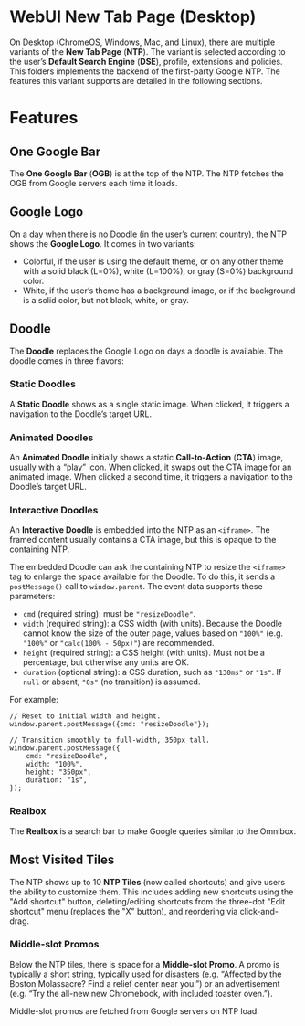 WebUI New Tab Page (Desktop)
============================

On Desktop (ChromeOS, Windows, Mac, and Linux), there are multiple variants of
the **New Tab Page** (**NTP**). The variant is selected according to the user’s
**Default Search Engine** (**DSE**), profile, extensions and policies. This
folders implements the backend of the first-party Google NTP. The features this
variant supports are detailed in the following sections.

# Features

## One Google Bar

The **One Google Bar** (**OGB**) is at the top of the NTP. The NTP
fetches the OGB from Google servers each time it loads.

## Google Logo

On a day when there is no Doodle (in the user’s current country), the
NTP shows the **Google Logo**. It comes in two variants:

*   Colorful, if the user is using the default theme, or on any other
    theme with a solid black (L=0%), white (L=100%), or gray (S=0%)
    background color.
*   White, if the user’s theme has a background image, or if the
    background is a solid color, but not black, white, or gray.

## Doodle

The **Doodle** replaces the Google Logo on days a doodle is available. The
doodle comes in three flavors:

### Static Doodles

A **Static Doodle** shows as a single static image. When clicked, it
triggers a navigation to the Doodle’s target URL.

### Animated Doodles

An **Animated Doodle** initially shows a static **Call-to-Action**
(**CTA**) image, usually with a “play” icon. When clicked, it swaps out
the CTA image for an animated image. When clicked a second time, it
triggers a navigation to the Doodle’s target URL.

### Interactive Doodles

An **Interactive Doodle** is embedded into the NTP as an `<iframe>`.
The framed content usually contains a CTA image, but this is opaque to
the containing NTP.

The embedded Doodle can ask the containing NTP to resize the `<iframe>`
tag to enlarge the space available for the Doodle. To do this, it sends
a `postMessage()` call to `window.parent`. The event data supports these
parameters:

*   `cmd` (required string): must be `"resizeDoodle"`.
*   `width` (required string): a CSS width (with units). Because the
    Doodle cannot know the size of the outer page, values based on
    `"100%"` (e.g. `"100%"` or `"calc(100% - 50px)"`) are recommended.
*   `height` (required string): a CSS height (with units). Must not be a
    percentage, but otherwise any units are OK.
*   `duration` (optional string): a CSS duration, such as `"130ms"` or
    `"1s"`. If `null` or absent, `"0s"` (no transition) is assumed.

For example:

    // Reset to initial width and height.
    window.parent.postMessage({cmd: "resizeDoodle"});

    // Transition smoothly to full-width, 350px tall.
    window.parent.postMessage({
        cmd: "resizeDoodle",
        width: "100%",
        height: "350px",
        duration: "1s",
    });

### Realbox

The **Realbox** is a search bar to make Google queries similar to the Omnibox.

## Most Visited Tiles

The NTP shows up to 10 **NTP Tiles** (now called shortcuts) and give
users the ability to customize them. This includes adding new shortcuts using
the "Add shortcut" button, deleting/editing shortcuts from the three-dot "Edit
shortcut" menu (replaces the "X" button), and reordering via click-and-drag.

### Middle-slot Promos

Below the NTP tiles, there is space for a **Middle-slot Promo**. A promo is
typically a short string, typically used for disasters (e.g. “Affected
by the Boston Molassacre? Find a relief center near you.”) or an
advertisement (e.g. “Try the all-new new Chromebook, with included
toaster oven.”).

Middle-slot promos are fetched from Google servers on NTP load.
